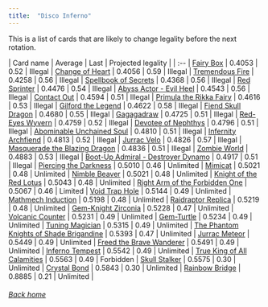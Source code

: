 ```yaml
---
title:  "Disco Inferno"
---
```


This is a list of cards that are likely to change legality before the next rotation.

| Card name | Average | Last | Projected legality |
| :-- |
[Fairy Box](https://db.ygoprodeck.com/card/?search=Fairy%20Box) | 0.4053 | 0.52 | Illegal |
[Change of Heart](https://db.ygoprodeck.com/card/?search=Change%20of%20Heart) | 0.4056 | 0.59 | Illegal |
[Tremendous Fire](https://db.ygoprodeck.com/card/?search=Tremendous%20Fire) | 0.4258 | 0.56 | Illegal |
[Spellbook of Secrets](https://db.ygoprodeck.com/card/?search=Spellbook%20of%20Secrets) | 0.4368 | 0.56 | Illegal |
[Red Sprinter](https://db.ygoprodeck.com/card/?search=Red%20Sprinter) | 0.4476 | 0.54 | Illegal |
[Abyss Actor - Evil Heel](https://db.ygoprodeck.com/card/?search=Abyss%20Actor%20-%20Evil%20Heel) | 0.4543 | 0.56 | Illegal |
[Contact Out](https://db.ygoprodeck.com/card/?search=Contact%20Out) | 0.4594 | 0.51 | Illegal |
[Primula the Rikka Fairy](https://db.ygoprodeck.com/card/?search=Primula%20the%20Rikka%20Fairy) | 0.4616 | 0.53 | Illegal |
[Gilford the Legend](https://db.ygoprodeck.com/card/?search=Gilford%20the%20Legend) | 0.4622 | 0.58 | Illegal |
[Fiend Skull Dragon](https://db.ygoprodeck.com/card/?search=Fiend%20Skull%20Dragon) | 0.4680 | 0.55 | Illegal |
[Gagagadraw](https://db.ygoprodeck.com/card/?search=Gagagadraw) | 0.4725 | 0.51 | Illegal |
[Red-Eyes Wyvern](https://db.ygoprodeck.com/card/?search=Red-Eyes%20Wyvern) | 0.4759 | 0.52 | Illegal |
[Devotee of Nephthys](https://db.ygoprodeck.com/card/?search=Devotee%20of%20Nephthys) | 0.4796 | 0.51 | Illegal |
[Abominable Unchained Soul](https://db.ygoprodeck.com/card/?search=Abominable%20Unchained%20Soul) | 0.4810 | 0.51 | Illegal |
[Infernity Archfiend](https://db.ygoprodeck.com/card/?search=Infernity%20Archfiend) | 0.4813 | 0.52 | Illegal |
[Jurrac Velo](https://db.ygoprodeck.com/card/?search=Jurrac%20Velo) | 0.4826 | 0.57 | Illegal |
[Masquerade the Blazing Dragon](https://db.ygoprodeck.com/card/?search=Masquerade%20the%20Blazing%20Dragon) | 0.4836 | 0.51 | Illegal |
[Zombie World](https://db.ygoprodeck.com/card/?search=Zombie%20World) | 0.4883 | 0.53 | Illegal |
[Boot-Up Admiral - Destroyer Dynamo](https://db.ygoprodeck.com/card/?search=Boot-Up%20Admiral%20-%20Destroyer%20Dynamo) | 0.4917 | 0.51 | Illegal |
[Piercing the Darkness](https://db.ygoprodeck.com/card/?search=Piercing%20the%20Darkness) | 0.5010 | 0.46 | Unlimited |
[Mimicat](https://db.ygoprodeck.com/card/?search=Mimicat) | 0.5021 | 0.48 | Unlimited |
[Nimble Beaver](https://db.ygoprodeck.com/card/?search=Nimble%20Beaver) | 0.5021 | 0.48 | Unlimited |
[Knight of the Red Lotus](https://db.ygoprodeck.com/card/?search=Knight%20of%20the%20Red%20Lotus) | 0.5043 | 0.48 | Unlimited |
[Right Arm of the Forbidden One](https://db.ygoprodeck.com/card/?search=Right%20Arm%20of%20the%20Forbidden%20One) | 0.5067 | 0.46 | Limited |
[Void Trap Hole](https://db.ygoprodeck.com/card/?search=Void%20Trap%20Hole) | 0.5144 | 0.49 | Unlimited |
[Mathmech Induction](https://db.ygoprodeck.com/card/?search=Mathmech%20Induction) | 0.5198 | 0.48 | Unlimited |
[Raidraptor Replica](https://db.ygoprodeck.com/card/?search=Raidraptor%20Replica) | 0.5219 | 0.48 | Unlimited |
[Gem-Knight Zirconia](https://db.ygoprodeck.com/card/?search=Gem-Knight%20Zirconia) | 0.5228 | 0.47 | Unlimited |
[Volcanic Counter](https://db.ygoprodeck.com/card/?search=Volcanic%20Counter) | 0.5231 | 0.49 | Unlimited |
[Gem-Turtle](https://db.ygoprodeck.com/card/?search=Gem-Turtle) | 0.5234 | 0.49 | Unlimited |
[Tuning Magician](https://db.ygoprodeck.com/card/?search=Tuning%20Magician) | 0.5315 | 0.49 | Unlimited |
[The Phantom Knights of Shade Brigandine](https://db.ygoprodeck.com/card/?search=The%20Phantom%20Knights%20of%20Shade%20Brigandine) | 0.5393 | 0.47 | Unlimited |
[Jurrac Meteor](https://db.ygoprodeck.com/card/?search=Jurrac%20Meteor) | 0.5449 | 0.49 | Unlimited |
[Freed the Brave Wanderer](https://db.ygoprodeck.com/card/?search=Freed%20the%20Brave%20Wanderer) | 0.5491 | 0.49 | Unlimited |
[Inferno Tempest](https://db.ygoprodeck.com/card/?search=Inferno%20Tempest) | 0.5542 | 0.49 | Unlimited |
[True King of All Calamities](https://db.ygoprodeck.com/card/?search=True%20King%20of%20All%20Calamities) | 0.5563 | 0.49 | Forbidden |
[Skull Stalker](https://db.ygoprodeck.com/card/?search=Skull%20Stalker) | 0.5575 | 0.30 | Unlimited |
[Crystal Bond](https://db.ygoprodeck.com/card/?search=Crystal%20Bond) | 0.5843 | 0.30 | Unlimited |
[Rainbow Bridge](https://db.ygoprodeck.com/card/?search=Rainbow%20Bridge) | 0.8885 | 0.21 | Unlimited |

###### [Back home](index)